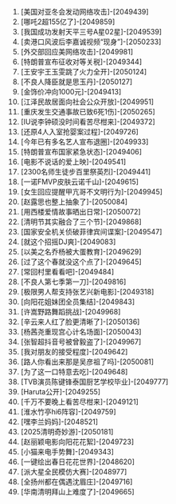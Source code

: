 
1. [美国对亚冬会发动网络攻击]-[2049439]
1. [哪吒2超155亿了]-[2049859]
1. [我国成功发射天平三号A星02星]-[2049539]
1. [卖港口风波后李嘉诚视频“现身”]-[2050233]
1. [外交部回应美网络攻击]-[2049981]
1. [特朗普宣布征收对等关税]-[2049344]
1. [王安宇王玉雯跳了火力全开]-[2050124]
1. [不良人降臣就是思玉丹]-[2050127]
1. [金饰价冲向1000元]-[2049413]
1. [江泽民故居面向社会公众开放]-[2049951]
1. [重庆发生交通事故已致6死1伤]-[2050265]
1. [IU说李钟硕没时间看苦尽柑来]-[2049372]
1. [还原4人入室抢婴案过程]-[2049726]
1. [今年已有多名艺人宣布退圈]-[2049933]
1. [特朗普宣布国家紧急状态]-[2049406]
1. [电影不说话的爱上映]-[2049541]
1. [2300名师生徒步百里祭英烈]-[2049441]
1. [一诺FMVP皮肤云诺千山]-[2049615]
1. [女生回应提醒甲亢哥不文明行为]-[2049945]
1. [赵露思也整上抽象了]-[2050084]
1. [用西楼爱情故事晒出日常]-[2050072]
1. [清明节其实融合了三个节]-[2049868]
1. [国家安全机关侦破菲律宾间谍案]-[2049547]
1. [就这个招摇DJ爽]-[2049083]
1. [以美之名乔杨被大蛋教育]-[2049629]
1. [过了这个春就没这个点了]-[2049645]
1. [常回村里看看吧]-[2049484]
1. [不良人第七季第一刀]-[2049816]
1. [极限男人帮支持张艺兴新电影]-[2049318]
1. [向阳花姐妹团全员集结]-[2049843]
1. [许嵩野路舞蹈挑战]-[2049968]
1. [辛云来人红了脸更清晰了]-[2050136]
1. [杨茜尧重现宫心计名场面]-[2050043]
1. [张智超抖音号被曾毅盗了]-[2049967]
1. [我对朋友的接受程度]-[2049642]
1. [路人你看出来那是吴彦祖了吗]-[2050081]
1. [为了这一口特意去吃]-[2049648]
1. [TVB演员陈键锋泰国厨艺学校毕业]-[2049777]
1. [Haruta公开]-[2049255]
1. [千万不要晚上看苦尽柑来]-[2049121]
1. [淮水竹亭hi6阵容]-[2049759]
1. [嘿李兰妈妈]-[2048521]
1. [2025清明奇妙游]-[2050181]
1. [赵丽颖电影向阳花花絮]-[2049723]
1. [小猫来电手势舞]-[2049343]
1. [一键绘出春日花花世界]-[2048620]
1. [派大星全民模仿大赛]-[2048977]
1. [全扬州都在偶遇沈眉庄]-[2049716]
1. [华南清明拜山上难度了]-[2049665]